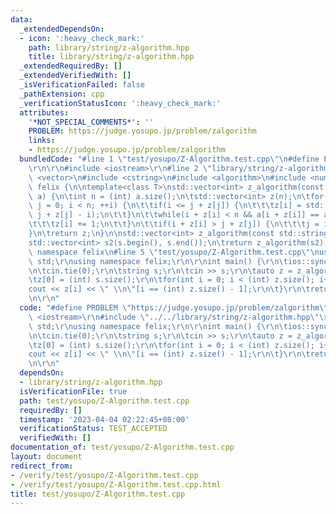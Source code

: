 ```yaml
---
data:
  _extendedDependsOn:
  - icon: ':heavy_check_mark:'
    path: library/string/z-algorithm.hpp
    title: library/string/z-algorithm.hpp
  _extendedRequiredBy: []
  _extendedVerifiedWith: []
  _isVerificationFailed: false
  _pathExtension: cpp
  _verificationStatusIcon: ':heavy_check_mark:'
  attributes:
    '*NOT_SPECIAL_COMMENTS*': ''
    PROBLEM: https://judge.yosupo.jp/problem/zalgorithm
    links:
    - https://judge.yosupo.jp/problem/zalgorithm
  bundledCode: "#line 1 \"test/yosupo/Z-Algorithm.test.cpp\"\n#define PROBLEM \"https://judge.yosupo.jp/problem/zalgorithm\"\
    \r\n\r\n#include <iostream>\r\n#line 2 \"library/string/z-algorithm.hpp\"\n#include\
    \ <vector>\n#include <cstring>\n#include <algorithm>\n#include <numeric>\n\nnamespace\
    \ felix {\n\ntemplate<class T>\nstd::vector<int> z_algorithm(const std::vector<T>&\
    \ a) {\n\tint n = (int) a.size();\n\tstd::vector<int> z(n);\n\tfor(int i = 1,\
    \ j = 0; i < n; ++i) {\n\t\tif(i <= j + z[j]) {\n\t\t\tz[i] = std::min(z[i - j],\
    \ j + z[j] - i);\n\t\t}\n\t\twhile(i + z[i] < n && a[i + z[i]] == a[z[i]]) {\n\
    \t\t\tz[i] += 1;\n\t\t}\n\t\tif(i + z[i] > j + z[j]) {\n\t\t\tj = i;\n\t\t}\n\t\
    }\n\treturn z;\n}\n\nstd::vector<int> z_algorithm(const std::string& s) {\n\t\
    std::vector<int> s2(s.begin(), s.end());\n\treturn z_algorithm(s2);\n}\n\n} //\
    \ namespace felix\n#line 5 \"test/yosupo/Z-Algorithm.test.cpp\"\nusing namespace\
    \ std;\r\nusing namespace felix;\r\n\r\nint main() {\r\n\tios::sync_with_stdio(false);\r\
    \n\tcin.tie(0);\r\n\tstring s;\r\n\tcin >> s;\r\n\tauto z = z_algorithm(s);\r\n\
    \tz[0] = (int) s.size();\r\n\tfor(int i = 0; i < (int) z.size(); i++) {\r\n\t\t\
    cout << z[i] << \" \\n\"[i == (int) z.size() - 1];\r\n\t}\r\n\treturn 0;\r\n}\r\
    \n\r\n"
  code: "#define PROBLEM \"https://judge.yosupo.jp/problem/zalgorithm\"\r\n\r\n#include\
    \ <iostream>\r\n#include \"../../library/string/z-algorithm.hpp\"\r\nusing namespace\
    \ std;\r\nusing namespace felix;\r\n\r\nint main() {\r\n\tios::sync_with_stdio(false);\r\
    \n\tcin.tie(0);\r\n\tstring s;\r\n\tcin >> s;\r\n\tauto z = z_algorithm(s);\r\n\
    \tz[0] = (int) s.size();\r\n\tfor(int i = 0; i < (int) z.size(); i++) {\r\n\t\t\
    cout << z[i] << \" \\n\"[i == (int) z.size() - 1];\r\n\t}\r\n\treturn 0;\r\n}\r\
    \n\r\n"
  dependsOn:
  - library/string/z-algorithm.hpp
  isVerificationFile: true
  path: test/yosupo/Z-Algorithm.test.cpp
  requiredBy: []
  timestamp: '2023-04-04 02:22:45+08:00'
  verificationStatus: TEST_ACCEPTED
  verifiedWith: []
documentation_of: test/yosupo/Z-Algorithm.test.cpp
layout: document
redirect_from:
- /verify/test/yosupo/Z-Algorithm.test.cpp
- /verify/test/yosupo/Z-Algorithm.test.cpp.html
title: test/yosupo/Z-Algorithm.test.cpp
---
```

